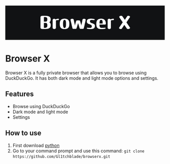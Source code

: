 ![Browser X Banner](images/Browser_X.png)
# Browser X

Browser X is a fully private browser that allows you to browse using DuckDuckGo. It has both dark mode and light mode options and settings.

## Features

- Browse using DuckDuckGo
- Dark mode and light mode
- Settings

## How to use
1. First download [python](https://www.python.org/downloads/)
2. Go to your command prompt and use this command: ```git clone https://github.com/Gl1tchblade/browserx.git```

